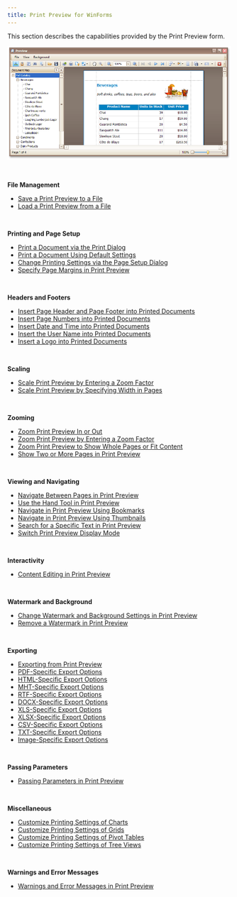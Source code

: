 ```yaml
---
title: Print Preview for WinForms
---
```

This section describes the capabilities provided by the Print Preview form.

![Preview_Main](../../images/Img9129.png)

&nbsp;

**File Management**
* [Save a Print Preview to a File](../../../interface-elements-for-desktop/articles/print-preview/print-preview-for-winforms/file-management/save-a-print-preview-to-a-file.md)
* [Load a Print Preview from a File](../../../interface-elements-for-desktop/articles/print-preview/print-preview-for-winforms/file-management/load-a-print-preview-from-a-file.md)

&nbsp;

**Printing and Page Setup**
* [Print a Document via the Print Dialog](../../../interface-elements-for-desktop/articles/print-preview/print-preview-for-winforms/printing-and-page-setup/print-a-document-via-the-print-dialog.md)
* [Print a Document Using Default Settings](../../../interface-elements-for-desktop/articles/print-preview/print-preview-for-winforms/printing-and-page-setup/print-a-document-using-default-settings.md)
* [Change Printing Settings via the Page Setup Dialog](../../../interface-elements-for-desktop/articles/print-preview/print-preview-for-winforms/printing-and-page-setup/change-printing-settings-via-the-page-setup-dialog.md)
* [Specify Page Margins in Print Preview](../../../interface-elements-for-desktop/articles/print-preview/print-preview-for-winforms/printing-and-page-setup/specify-page-margins-in-print-preview.md)

&nbsp;

**Headers and Footers**
* [Insert Page Header and Page Footer into Printed Documents](../../../interface-elements-for-desktop/articles/print-preview/print-preview-for-winforms/headers-and-footers/insert-page-header-and-page-footer-into-printed-documents.md)
* [Insert Page Numbers into Printed Documents](../../../interface-elements-for-desktop/articles/print-preview/print-preview-for-winforms/headers-and-footers/insert-page-numbers-into-printed-documents.md)
* [Insert Date and Time into Printed Documents](../../../interface-elements-for-desktop/articles/print-preview/print-preview-for-winforms/headers-and-footers/insert-date-and-time-into-printed-documents.md)
* [Insert the User Name into Printed Documents](../../../interface-elements-for-desktop/articles/print-preview/print-preview-for-winforms/headers-and-footers/insert-the-user-name-into-printed-documents.md)
* [Insert a Logo into Printed Documents](../../../interface-elements-for-desktop/articles/print-preview/print-preview-for-winforms/headers-and-footers/insert-a-logo-into-printed-documents.md)

&nbsp;

**Scaling**
* [Scale Print Preview by Entering a Zoom Factor](../../../interface-elements-for-desktop/articles/print-preview/print-preview-for-winforms/scaling/scale-print-preview-by-entering-a-zoom-factor.md)
* [Scale Print Preview by Specifying Width in Pages](../../../interface-elements-for-desktop/articles/print-preview/print-preview-for-winforms/scaling/scale-print-preview-by-specifying-width-in-pages.md)

&nbsp;

**Zooming**
* [Zoom Print Preview In or Out](../../../interface-elements-for-desktop/articles/print-preview/print-preview-for-winforms/zooming/zoom-print-preview-in-or-out.md)
* [Zoom Print Preview by Entering a Zoom Factor](../../../interface-elements-for-desktop/articles/print-preview/print-preview-for-winforms/zooming/zoom-print-preview-by-entering-a-zoom-factor.md)
* [Zoom Print Preview to Show Whole Pages or Fit Content](../../../interface-elements-for-desktop/articles/print-preview/print-preview-for-winforms/zooming/zoom-print-preview-to-show-whole-pages-or-fit-content.md)
* [Show Two or More Pages in Print Preview](../../../interface-elements-for-desktop/articles/print-preview/print-preview-for-winforms/zooming/show-two-or-more-pages-in-print-preview.md)

&nbsp;

**Viewing and Navigating**
* [Navigate Between Pages in Print Preview](../../../interface-elements-for-desktop/articles/print-preview/print-preview-for-winforms/viewing-and-navigating/navigate-between-pages-in-print-preview.md)
* [Use the Hand Tool in Print Preview](../../../interface-elements-for-desktop/articles/print-preview/print-preview-for-winforms/viewing-and-navigating/use-the-hand-tool-in-print-preview.md)
* [Navigate in Print Preview Using Bookmarks](../../../interface-elements-for-desktop/articles/print-preview/print-preview-for-winforms/viewing-and-navigating/navigate-in-print-preview-using-bookmarks.md)
* [Navigate in Print Preview Using Thumbnails](../../../interface-elements-for-desktop/articles/print-preview/print-preview-for-winforms/viewing-and-navigating/navigate-in-print-preview-using-thumbnails.md)
* [Search for a Specific Text in Print Preview](../../../interface-elements-for-desktop/articles/print-preview/print-preview-for-winforms/viewing-and-navigating/search-for-a-specific-text-in-print-preview.md)
* [Switch Print Preview Display Mode](../../../interface-elements-for-desktop/articles/print-preview/print-preview-for-winforms/viewing-and-navigating/switch-print-preview-display-mode.md)

&nbsp;

**Interactivity**
* [Content Editing in Print Preview](../../../interface-elements-for-desktop/articles/print-preview/print-preview-for-winforms/interactivity/content-editing-in-print-preview.md)

&nbsp;

**Watermark and Background**
* [Change Watermark and Background Settings in Print Preview](../../../interface-elements-for-desktop/articles/print-preview/print-preview-for-winforms/watermark-and-background/change-watermark-and-background-settings-in-print-preview.md)
* [Remove a Watermark in Print Preview](../../../interface-elements-for-desktop/articles/print-preview/print-preview-for-winforms/watermark-and-background/remove-a-watermark-in-print-preview.md)

&nbsp;

**Exporting**
* [Exporting from Print Preview](../../../interface-elements-for-desktop/articles/print-preview/print-preview-for-winforms/exporting/exporting-from-print-preview.md)
* [PDF-Specific Export Options](../../../interface-elements-for-desktop/articles/print-preview/print-preview-for-winforms/exporting/pdf-specific-export-options.md)
* [HTML-Specific Export Options](../../../interface-elements-for-desktop/articles/print-preview/print-preview-for-winforms/exporting/html-specific-export-options.md)
* [MHT-Specific Export Options](../../../interface-elements-for-desktop/articles/print-preview/print-preview-for-winforms/exporting/mht-specific-export-options.md)
* [RTF-Specific Export Options](../../../interface-elements-for-desktop/articles/print-preview/print-preview-for-winforms/exporting/rtf-specific-export-options.md)
* [DOCX-Specific Export Options](../../../interface-elements-for-desktop/articles/print-preview/print-preview-for-winforms/exporting/docx-specific-export-options.md)
* [XLS-Specific Export Options](../../../interface-elements-for-desktop/articles/print-preview/print-preview-for-winforms/exporting/xls-specific-export-options.md)
* [XLSX-Specific Export Options](../../../interface-elements-for-desktop/articles/print-preview/print-preview-for-winforms/exporting/xlsx-specific-export-options.md)
* [CSV-Specific Export Options](../../../interface-elements-for-desktop/articles/print-preview/print-preview-for-winforms/exporting/csv-specific-export-options.md)
* [TXT-Specific Export Options](../../../interface-elements-for-desktop/articles/print-preview/print-preview-for-winforms/exporting/txt-specific-export-options.md)
* [Image-Specific Export Options](../../../interface-elements-for-desktop/articles/print-preview/print-preview-for-winforms/exporting/image-specific-export-options.md)

&nbsp;

**Passing Parameters**
* [Passing Parameters in Print Preview](../../../interface-elements-for-desktop/articles/print-preview/print-preview-for-winforms/passing-parameters-in-print-preview.md)

&nbsp;

**Miscellaneous**
* [Customize Printing Settings of Charts](../../../interface-elements-for-desktop/articles/print-preview/print-preview-for-winforms/miscellaneous/customize-printing-settings-of-charts.md)
* [Customize Printing Settings of Grids](../../../interface-elements-for-desktop/articles/print-preview/print-preview-for-winforms/miscellaneous/customize-printing-settings-of-grids.md)
* [Customize Printing Settings of Pivot Tables](../../../interface-elements-for-desktop/articles/print-preview/print-preview-for-winforms/miscellaneous/customize-printing-settings-of-pivot-tables.md)
* [Customize Printing Settings of Tree Views](../../../interface-elements-for-desktop/articles/print-preview/print-preview-for-winforms/miscellaneous/customize-printing-settings-of-tree-views.md)

&nbsp;

**Warnings and Error Messages**
* [Warnings and Error Messages in Print Preview](../../../interface-elements-for-desktop/articles/print-preview/print-preview-for-winforms/warnings-and-error-messages-in-print-preview.md)
